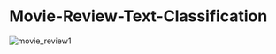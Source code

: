 # Movie-Review-Text-Classification
![movie_review1](https://user-images.githubusercontent.com/44410930/115689684-f31bfc80-a379-11eb-8e44-5ad206a6222e.PNG)
